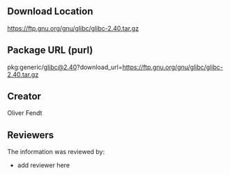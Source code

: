 ## Download Location

https://ftp.gnu.org/gnu/glibc/glibc-2.40.tar.gz

## Package URL (purl)

pkg:generic/glibc@2.40?download_url=https://ftp.gnu.org/gnu/glibc/glibc-2.40.tar.gz

## Creator

Oliver Fendt

## Reviewers

The information was reviewed by:

* add reviewer here
